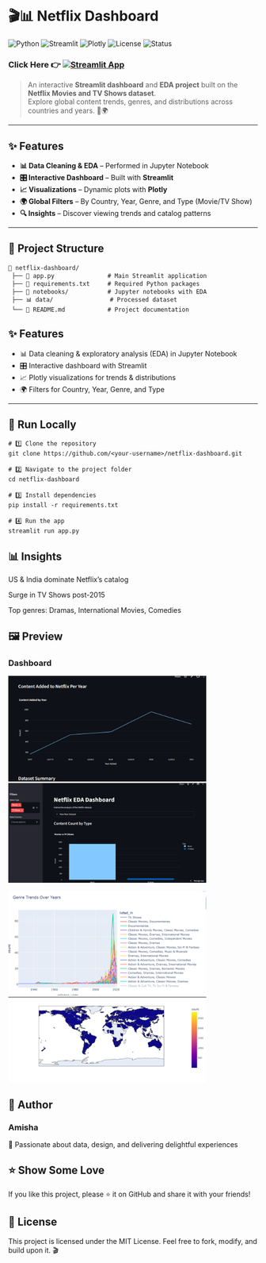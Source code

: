 # 🎬📊 Netflix Dashboard  

![Python](https://img.shields.io/badge/Python-3.8%2B-blue.svg)
![Streamlit](https://img.shields.io/badge/Frontend-Streamlit-red)
![Plotly](https://img.shields.io/badge/Visualization-Plotly-blue)
![License](https://img.shields.io/badge/License-MIT-green.svg)
![Status](https://img.shields.io/badge/Status-Active-success.svg)

### Click Here 👉 [![Streamlit App](https://img.shields.io/badge/Live_Demo-Streamlit-orange?logo=streamlit)](https://netflix-eda-dashboard-project.streamlit.app/)


> An interactive **Streamlit dashboard** and **EDA project** built on the **Netflix Movies and TV Shows dataset**.  
> Explore global content trends, genres, and distributions across countries and years. 🍿🌍  

---

## ✨ Features

- **📊 Data Cleaning & EDA** – Performed in Jupyter Notebook  
- **🎛 Interactive Dashboard** – Built with **Streamlit**  
- **📈 Visualizations** – Dynamic plots with **Plotly**  
- **🌍 Global Filters** – By Country, Year, Genre, and Type (Movie/TV Show)  
- **🔍 Insights** – Discover viewing trends and catalog patterns  

---

## 📂 Project Structure

```plaintext
📂 netflix-dashboard/
 ├── 📜 app.py               # Main Streamlit application
 ├── 📄 requirements.txt     # Required Python packages
 ├── 📓 notebooks/           # Jupyter notebooks with EDA
 ├── 📊 data/                # Processed dataset
 └── 📄 README.md            # Project documentation

```

## ✨ Features
- 📊 Data cleaning & exploratory analysis (EDA) in Jupyter Notebook  
- 🎛 Interactive dashboard with Streamlit  
- 📈 Plotly visualizations for trends & distributions  
- 🌍 Filters for Country, Year, Genre, and Type  

---


## 🚀 Run Locally
```
# 1️⃣ Clone the repository
git clone https://github.com/<your-username>/netflix-dashboard.git

# 2️⃣ Navigate to the project folder
cd netflix-dashboard

# 3️⃣ Install dependencies
pip install -r requirements.txt

# 4️⃣ Run the app
streamlit run app.py
```

## 📊 Insights

US & India dominate Netflix’s catalog

Surge in TV Shows post-2015

Top genres: Dramas, International Movies, Comedies


## 🖼 Preview
### Dashboard 
<p float="left">
  <img src="assets/dashboard1.png" width="400" />
  <img src="assets/dashboard2.png" width="400" />
</p>

<p float="left">
  <img src="assets/dashboard4.png" width="400" />
  <img src="assets/dashboard5.png" width="400" />
</p>


## 👤 Author
### Amisha
💌 Passionate about data, design, and delivering delightful experiences


## ⭐ Show Some Love

If you like this project, please ⭐ it on GitHub and share it with your friends!


## 📜 License

This project is licensed under the MIT License.
Feel free to fork, modify, and build upon it. 🎬
 

